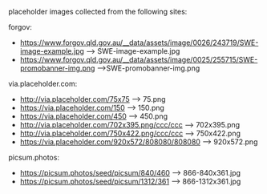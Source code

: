 placeholder images collected from the following sites:

forgov:
* https://www.forgov.qld.gov.au/__data/assets/image/0026/243719/SWE-image-example.jpg --> SWE-image-example.jpg
* https://www.forgov.qld.gov.au/__data/assets/image/0025/255715/SWE-promobanner-img.png -->SWE-promobanner-img.png

via.placeholder.com:
* http://via.placeholder.com/75x75 --> 75.png
* https://via.placeholder.com/150 --> 150.png
* https://via.placeholder.com/450 --> 450.png
* http://via.placeholder.com/702x395.png/ccc/ccc --> 702x395.png
* http://via.placeholder.com/750x422.png/ccc/ccc --> 750x422.png
* https://via.placeholder.com/920x572/808080/808080 --> 920x572.png

picsum.photos:
* https://picsum.photos/seed/picsum/840/460 --> 866-840x361.jpg
* https://picsum.photos/seed/picsum/1312/361 --> 866-1312x361.jpg
